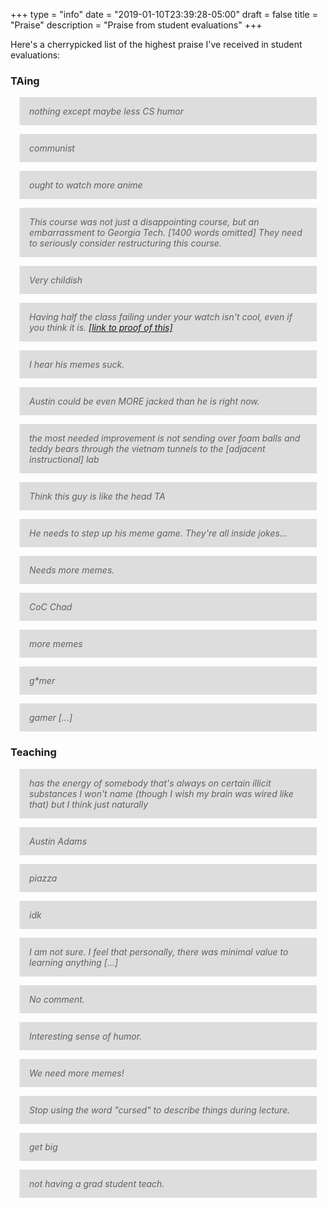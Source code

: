 +++
type = "info"
date = "2019-01-10T23:39:28-05:00"
draft = false
title = "Praise"
description = "Praise from student evaluations"
+++

<style>
blockquote {
    background-color: #ddd;
    margin: 1em;
    padding: 1em;
    display: block;
    font-style: italic;
}

blockquote p {
    margin: 0;
    padding: 0;
}

hr {
    display: none;
}
</style>

Here's a cherrypicked list of the highest praise I've received in
student evaluations:

### TAing

> nothing except maybe less CS humor

----

> communist

----

> ought to watch more anime

----

> This course was not just a disappointing course, but an embarrassment
> to Georgia Tech. [1400 words omitted] They need to seriously consider
> restructuring this course.

----

> Very childish

----

> Having half the class failing under your watch isn't cool, even if you
> think it is. [\[link to proof of this\]][1]

----

> I hear his memes suck.

----

> Austin could be even MORE jacked than he is right now.

----

> the most needed improvement is not sending over foam balls and teddy
> bears through the vietnam tunnels to the [adjacent instructional] lab

----

> Think this guy is like the head TA

----

> He needs to step up his meme game. They're all inside jokes...

----

> Needs more memes.

----

> CoC Chad

----

> more memes

----

> g\*mer

----

> gamer [...]

### Teaching

> has the energy of somebody that's always on certain illicit
> substances I won't name (though I wish my brain was wired like
> that) but I think just naturally

----

> Austin Adams

----

> piazza

----

> idk

----

> I am not sure. I feel that personally, there was minimal value to
> learning anything [...]

----

> No comment.

----

> Interesting sense of humor. 

----

> We need more memes!

----

> Stop using the word "cursed" to describe things during lecture.

----

> get big

----

> not having a grad student teach.

[1]: ../img/praise/fall2018-stats.png
